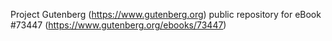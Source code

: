 Project Gutenberg (https://www.gutenberg.org) public repository for
eBook #73447 (https://www.gutenberg.org/ebooks/73447)
